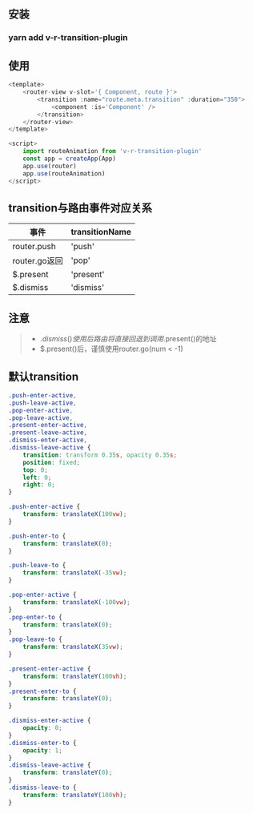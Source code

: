 ## 安装
### yarn add v-r-transition-plugin

## 使用
```javascript
<template>
    <router-view v-slot='{ Component, route }'>
        <transition :name="route.meta.transition" :duration="350">
            <component :is='Component' />
        </transition>
    </router-view>
</template>

<script>
    import routeAnimation from 'v-r-transition-plugin'
    const app = createApp(App)
    app.use(router)
    app.use(routeAnimation)
</script>
```

## transition与路由事件对应关系
| 事件 | transitionName |
| --- | --- |
| router.push | 'push' |
| router.go返回 | 'pop' |
| $.present | 'present' |
| $.dismiss | 'dismiss' |

## 注意
> * $.dismiss()使用后路由将直接回退到调用$.present()的地址
> * $.present()后，谨慎使用router.go(num < -1)

## 默认transition
```css
.push-enter-active,
.push-leave-active,
.pop-enter-active,
.pop-leave-active,
.present-enter-active,
.present-leave-active,
.dismiss-enter-active,
.dismiss-leave-active {
    transition: transform 0.35s, opacity 0.35s;
    position: fixed;
    top: 0;
    left: 0;
    right: 0;
}

.push-enter-active {
    transform: translateX(100vw);
}

.push-enter-to {
    transform: translateX(0);
}

.push-leave-to {
    transform: translateX(-35vw);
}

.pop-enter-active {
    transform: translateX(-100vw);
}
.pop-enter-to {
    transform: translateX(0);
}
.pop-leave-to {
    transform: translateX(35vw);
}

.present-enter-active {
    transform: translateY(100vh);
}
.present-enter-to {
    transform: translateY(0);
}

.dismiss-enter-active {
    opacity: 0;
}
.dismiss-enter-to {
    opacity: 1;
}
.dismiss-leave-active {
    transform: translateY(0);
}
.dismiss-leave-to {
    transform: translateY(100vh);
}

```
